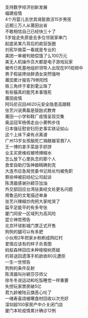 支持数字经济创新发展  
福建疫情  
4个月婴儿去世其肾脏救活15岁男孩  
近期三万人从莆田出省  
不敢相信自己已经快三十了  
5岁娃走失原是去多位邻居家串门  
起底吴某凡背后的疯狂饭圈  
刘宪华做菜一看就是专业的  
美团一审被判赔偿饿了么100万元  
美无人机操作员大都是电子游戏玩家  
被传已死基地组织领导人出现在911视频中  
男子假装搀扶醉酒女突然强吻  
莆田累计报告79例阳性  
铁三角终于拿到雮尘珠了  
有些猫真的能凭本事饿死  
莆田疫情  
阿玛尼召回4620元安全隐患高跟鞋  
张艺兴说黄磊是鼓励式教育  
莆田一小学和鞋厂疫情呈现交集  
奥运冠军杨倩走出小黄鸭步伐  
日本强征慰安妇历史事实铁证如山  
这个上床下桌有点离谱  
广州13岁女孩脑死亡捐献器官救7人  
王一博的拿手菜是手抓饼  
业主买房维权被喷辣椒水  
怎么放下心里执念的那个人  
食堂自助打饭神器精确到克  
大连市应急局党委书记局长均被免职  
蔡徐坤被前经纪公司起诉  
陈清晨感谢孙颖莎加油  
外交部回应台湾驻美经文处更名问题  
用鲁迅的文笔描述单身  
张艺兴辣椒炒肉把大家呛哭了  
扁平足能平的有多夸张  
厦门同安一区域列为高风险  
昆仑神宫预告  
北京环球影城门票正式开售  
狗狗的腿可以有多肥  
小伙用2年把家乡粉刷成网红村  
爱情应该有的样子杀青图  
蚂蚁森林回应未种梭梭树质疑  
的哥送回遗落手机欲收80元遭拒  
一生一世预告  
狗狗的条件反射  
陈清晨叫孙颖莎莎师父  
徐冬冬说运动和吃饭睡觉一样重要  
失控玩家票房破5亿  
君九龄被陆云旗恶心吐了  
一绪寿喜烧被曝食材回收以次充好  
深圳超100家房产中介关闭门店  
厦门本轮疫情累计确诊12例  
